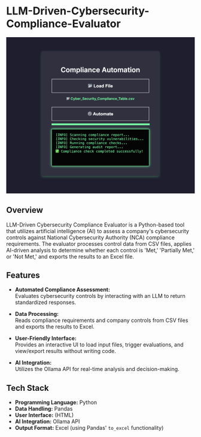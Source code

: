 # LLM-Driven-Cybersecurity-Compliance-Evaluator

![UI Screenshot](UI.png)

## Overview

LLM-Driven Cybersecurity Compliance Evaluator is a Python-based tool that utilizes artificial intelligence (AI) to assess a company's cybersecurity controls against National Cybersecurity Authority (NCA) compliance requirements. The evaluator processes control data from CSV files, applies AI-driven analysis to determine whether each control is 'Met,' 'Partially Met,' or 'Not Met,' and exports the results to an Excel file.

## Features

- **Automated Compliance Assessment:**  
  Evaluates cybersecurity controls by interacting with an LLM to return standardized responses.
  
- **Data Processing:**  
  Reads compliance requirements and company controls from CSV files and exports the results to Excel.
  
- **User-Friendly Interface:**  
  Provides an interactive UI to load input files, trigger evaluations, and view/export results without writing code.
  
- **AI Integration:**  
  Utilizes the Ollama API for real-time analysis and decision-making.

## Tech Stack

- **Programming Language:** Python
- **Data Handling:** Pandas
- **User Interface:** (HTML)
- **AI Integration:** Ollama API
- **Output Format:** Excel (using Pandas' `to_excel` functionality)
